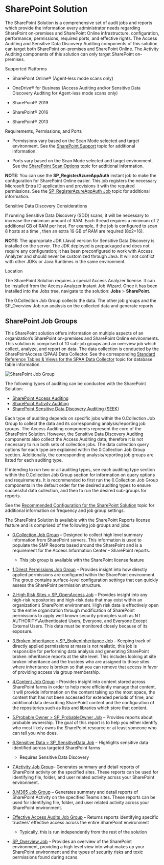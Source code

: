 # SharePoint Solution

The SharePoint Solution is a comprehensive set of audit jobs and reports which provide the
information every administrator needs regarding SharePoint on-premises and SharePoint Online
infrastructure, configuration, performance, permissions, required ports, and effective rights. The
Access Auditing and Sensitive Data Discovery Auditing components of this solution can target both
SharePoint on-premises and SharePoint Online. The Activity Auditing components of this solution can
only target SharePoint on-premises.

Supported Platforms

- SharePoint Online® (Agent-less mode scans only)

- OneDrive® for Business (Access Auditing and/or Sensitive Data Discovery Auditing for Agent-less
  mode scans only)

- SharePoint® 2019
- SharePoint® 2016
- SharePoint® 2013

Requirements, Permissions, and Ports

- Permissions vary based on the Scan Mode selected and target environment. See the
  [SharePoint Support](/docs/accessanalyzer/12.0/requirements/target/sharepoint.md) topic for additional information.

- Ports vary based on the Scan Mode selected and target environment. See the
  [SharePoint Scan Options](/docs/accessanalyzer/12.0/requirements/solutions/sharepoint/scanoptions.md) topic for
  additional information.

**NOTE:** You can use the **SP_RegisterAzureAppAuth** instant job to make the configuration for
SharePoint Online easier. This job registers the necessary Microsoft Entra ID application and
provisions it with the required permissions. See the
[SP_RegisterAzureAppAuth Job](/docs/accessanalyzer/12.0/admin/jobs/instantjobs/sp_registerazureappauth.md) topic for
additional information.

Sensitive Data Discovery Considerations

If running Sensitive Data Discovery (SDD) scans, it will be necessary to increase the minimum amount
of RAM. Each thread requires a minimum of 2 additional GB of RAM per host. For example, if the job
is configured to scan 8 hosts at a time , then an extra 16 GB of RAM are required (8x2=16).

**NOTE:** The appropriate JDK (Java) version for Sensitive Data Discovery is installed on the
server. The JDK deployed is prepackaged and does not require any configuration; it has been
preconfigured to work with Access Analyzer and should never be customized through Java. It will not
conflict with other JDKs or Java Runtimes in the same environment.

Location

The SharePoint Solution requires a special Access Analyzer license. It can be installed from the
Access Analyzer Instant Job Wizard. Once it has been installed into the Jobs tree, navigate to the
solution: **Jobs** > **SharePoint**.

The 0.Collection Job Group collects the data. The other job groups and the SP_Overview Job run
analysis on the collected data and generate reports.

## SharePoint Job Groups

This SharePoint solution offers information on multiple aspects of an organization’s SharePoint
on-premises and SharePoint Online environments. This solution is comprised of 10 sub-job groups and
an overview job which collect, analyze, and report on data. The data collection is conducted by the
SharePointAccess (SPAA) Data Collector. See the corresponding
[Standard Reference Tables & Views for the SPAA Data Collector](/docs/accessanalyzer/12.0/admin/datacollector/spaa/standardtables.md)
topic for database table information.

![SharePoint Job Group](/img/product_docs/accessanalyzer/12.0/solutions/sharepoint/sharepointjobgroup.webp)

The following types of auditing can be conducted with the SharePoint Solution:

- [SharePoint Access Auditing](collection/overview.md#sharepoint-access-auditing)
- [SharePoint Activity Auditing](collection/overview.md#sharepoint-activity-auditing)
- [SharePoint Sensitive Data Discovery Auditing (SEEK)](collection/overview.md#sharepoint-sensitive-data-discovery-auditing-seek)

Each type of auditing depends on specific jobs within the 0.Collection Job Group to collect the data
and its corresponding analysis/reporting job groups. The Access Auditing components represent the
core of the SharePoint Solution. However, the Sensitive Data Discovery Auditing components also
collect the Access Auditing data; therefore it is not necessary to run both sets of collection jobs.
The data collection query options for each type are explained within the 0.Collection Job Group
section. Additionally, the corresponding analysis/reporting job groups are listed for each auditing
type.

If intending to run two or all auditing types, see each auditing type section within the
0.Collection Job Group section for information on query options and requirements. It is recommended
to first run the 0.Collection Job Group components in the default order for the desired auditing
types to ensure successful data collection, and then to run the desired sub-groups for reports.

See the [Recommended Configuration for the SharePoint Solution](/docs/accessanalyzer/12.0/solutions/sharepoint/recommended.md) topic for additional
information on frequency and job group settings.

The SharePoint Solution is available with the SharePoint Reports license feature and is comprised of
the following job groups and jobs:

- [0.Collection Job Group](/docs/accessanalyzer/12.0/solutions/sharepoint/collection/overview.md) – Designed to collect high level summary
  information from SharePoint servers. This information is used to populate the SMP Reports based
  around the SharePoint and is a requirement for the Access Information Center – SharePoint reports.

    - This job group is available with the SharePoint license feature

- [1.Direct Permissions Job Group](/docs/accessanalyzer/12.0/solutions/sharepoint/directpermissions/overview.md) – Provides insight into how
  directly applied permissions are configured within the SharePoint environment. The group contains
  surface-level configuration settings that can quickly assess the SharePoint permission structure.
- [2.High Risk Sites > SP_OpenAccess Job](/docs/accessanalyzer/12.0/solutions/sharepoint/sp_openaccess.md) – Provides insight into any high-risk
  repositories and high-risk data that may exist within an organization’s SharePoint environment.
  High risk data is effectively open to the entire organization through modification of SharePoint
  permissions to apply well known security principles such as NT AUTHORITY\Authenticated Users,
  Everyone, and Everyone Except External Users. This data must be monitored closely because of its
  exposure.
- [3.Broken Inheritance > SP_BrokenInheritance Job](/docs/accessanalyzer/12.0/solutions/sharepoint/sp_brokeninheritance.md) – Keeping track of
  directly applied permissions at mass is not realistic, this job is responsible for performing data
  analysis and generating SharePoint broken inheritance reports at the site level. This includes
  looking at site broken inheritance and the trustees who are assigned to those sites where
  inheritance is broken so that you can remove that access in favor of providing access via group
  membership.
- [4.Content Job Group](/docs/accessanalyzer/12.0/solutions/sharepoint/content/overview.md) – Provides insight into content stored across
  SharePoint farms in order to help more efficiently manage that content. It will provide
  information on the content taking up the most space, the content that has not been accessed for
  extended periods of time, and additional data describing SharePoint content and the configuration
  of the repositories such as lists and libraries which store that content.
- [5.Probable Owner > SP_ProbableOwner Job](/docs/accessanalyzer/12.0/solutions/sharepoint/sp_probableowner.md) – Provides reports about probable
  ownership. The goal of this report is to help you either identify who most likely owns the
  SharePoint resource or at least someone who can tell you who does.
- [6.Sensitive Data > SP_SensitiveData Job](/docs/accessanalyzer/12.0/solutions/sharepoint/sp_sensitivedata.md) – Highlights sensitive data
  identified across targeted SharePoint farms

    - Requires Sensitive Data Discovery

- [7.Activity Job Group](/docs/accessanalyzer/12.0/solutions/sharepoint/activity/overview.md)– Generates summary and detail reports of SharePoint
  activity on the specified sites. These reports can be used for identifying file, folder, and user
  related activity across your SharePoint environment.
- [8.M365 Job Group](/docs/accessanalyzer/12.0/solutions/sharepoint/m365/overview.md) – Generates summary and detail reports of SharePoint Activity
  on the specified Teams sites. These reports can be used for identifying file, folder, and user
  related activity across your SharePoint environment.
- [Effective Access Audits Job Group](/docs/accessanalyzer/12.0/solutions/sharepoint/effectiveaccessaudits/overview.md) – Returns reports
  identifying specific trustees’ effective access across the entire SharePoint environment

    - Typically, this is run independently from the rest of the solution

- [SP_Overview Job](/docs/accessanalyzer/12.0/solutions/sharepoint/sp_overview.md) – Provides an overview of the SharePoint environment, providing
  a high level view into what makes up your SharePoint environment and the types of security risks
  and toxic permissions found during scans
